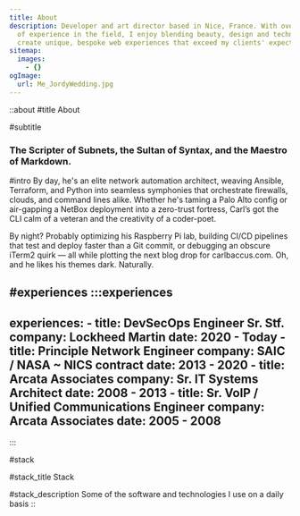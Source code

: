 ```yaml
---
title: About
description: Developer and art director based in Nice, France. With over 6 years
  of experience in the field, I enjoy blending beauty, design and technology to
  create unique, bespoke web experiences that exceed my clients' expectations.
sitemap:
  images:
    - {}
ogImage:
  url: Me_JordyWedding.jpg
---
```


::about
#title
About

#subtitle
### The Scripter of Subnets, the Sultan of Syntax, and the Maestro of Markdown.

#intro
By day, he's an elite network automation architect, weaving Ansible, Terraform, and Python into seamless symphonies that orchestrate firewalls, clouds, and command lines alike. Whether he's taming a Palo Alto config or air-gapping a NetBox deployment into a zero-trust fortress, Carl’s got the CLI calm of a veteran and the creativity of a coder-poet.

By night? Probably optimizing his Raspberry Pi lab, building CI/CD pipelines that test and deploy faster than a Git commit, or debugging an obscure iTerm2 quirk — all while plotting the next blog drop for carlbaccus.com. Oh, and he likes his themes dark. Naturally.

#experiences
  :::experiences
  ---
  experiences:
    - title: DevSecOps Engineer Sr. Stf.
      company: Lockheed Martin
      date: 2020 - Today
    - title: Principle Network Engineer
      company: SAIC / NASA ~ NICS contract
      date: 2013 - 2020
    - title: Arcata Associates
      company: Sr. IT Systems Architect
      date: 2008 - 2013
    - title: Sr. VoIP / Unified Communications Engineer
      company: Arcata Associates
      date: 2005 - 2008
  ---
  :::

#stack

#stack_title
Stack

#stack_description
Some of the software and technologies I use on a daily basis
::
